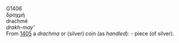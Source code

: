 <body>
  <p>G1406<br>  δραχμή  <br> drachmē  <br><i>drakh-may‘ </i><br>From <a href="g1405.htm">1405</a>  a <i>drachma</i> or (silver) coin (as <i>handled</i>): - piece (of silver).<br></p>
 </body>